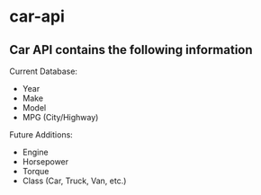 # car-api
## Car API contains the following information

Current Database:
- Year
- Make
- Model
- MPG (City/Highway)

Future Additions:
- Engine
- Horsepower
- Torque
- Class (Car, Truck, Van, etc.)